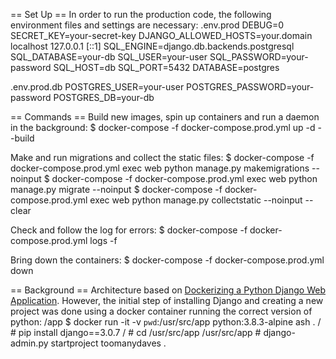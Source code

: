 == Set Up ==
In order to run the production code, the following environment files and settings are necessary:
.env.prod
DEBUG=0
SECRET_KEY=your-secret-key
DJANGO_ALLOWED_HOSTS=your.domain localhost 127.0.0.1 [::1]
SQL_ENGINE=django.db.backends.postgresql
SQL_DATABASE=your-db
SQL_USER=your-user
SQL_PASSWORD=your-password
SQL_HOST=db
SQL_PORT=5432
DATABASE=postgres

.env.prod.db
POSTGRES_USER=your-user
POSTGRES_PASSWORD=your-password
POSTGRES_DB=your-db

== Commands ==
Build new images, spin up containers and run a daemon in the background:
 $ docker-compose -f docker-compose.prod.yml up -d --build

Make and run migrations and collect the static files:
 $ docker-compose -f docker-compose.prod.yml exec web python manage.py makemigrations --noinput
 $ docker-compose -f docker-compose.prod.yml exec web python manage.py migrate --noinput
 $ docker-compose -f docker-compose.prod.yml exec web python manage.py collectstatic --noinput --clear

Check and follow the log for errors:
 $ docker-compose -f docker-compose.prod.yml logs -f

Bring down the containers:
 $ docker-compose -f docker-compose.prod.yml down

== Background ==
Architecture based on [Dockerizing a Python Django Web Application](https://semaphoreci.com/community/tutorials/dockerizing-a-python-django-web-application). However, the initial step of installing Django and creating a new project was done using a docker container running the correct version of python:
 /app $ docker run -it -v `pwd`:/usr/src/app python:3.8.3-alpine ash .
 / # pip install django==3.0.7
 / # cd /usr/src/app
 /usr/src/app # django-admin.py startproject toomanydaves .
